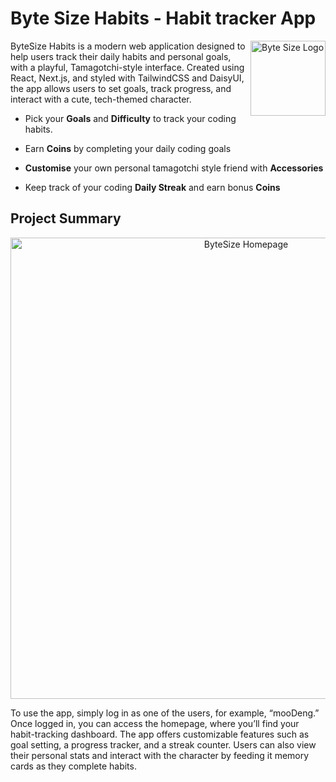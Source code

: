 # Byte Size Habits - Habit tracker App

<img src="https://github.com/DannyGreenan/byte-size-habits/blob/main/public/logo-no-bg.png" align="right"
     alt="Byte Size Logo" width="120" height="120">

ByteSize Habits is a modern web application designed to help users track their daily habits and personal goals, with a playful, Tamagotchi-style interface. Created using React, Next.js, and styled with TailwindCSS and DaisyUI, the app allows users to set goals, track progress, and interact with a cute, tech-themed character.

- Pick your **Goals** and **Difficulty** to track your coding habits.

- Earn **Coins** by completing your daily coding goals
- **Customise** your own personal tamagotchi style friend with **Accessories**
- Keep track of your coding **Daily Streak** and earn bonus **Coins**

## Project Summary

<p align="center">
  <img src="https://github.com/DannyGreenan/byte-size-habits/blob/main/public/byte-homepage.png" alt="ByteSize Homepage" width="738">
</p>

To use the app, simply log in as one of the users, for example, “mooDeng.” Once logged in, you can access the homepage, where you’ll find your habit-tracking dashboard. The app offers customizable features such as goal setting, a progress tracker, and a streak counter. Users can also view their personal stats and interact with the character by feeding it memory cards as they complete habits.
